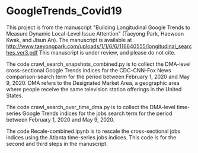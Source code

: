 # GoogleTrends_Covid19

This project is from the manuscript "Building Longitudinal Google Trends to Measure Dynamic Local-Level Issue Attention" (Taeyong Park, Haewoon Kwak, and Jisun An). The manuscript is available at http://www.taeyongpark.com/uploads/1/1/6/6/116640555/longitudinal_searches_ver3.pdf This manuscript is under review, and please do not cite. 

The code crawl_search_snapshots_combined.py is to collect the DMA-level cross-sectional Google Trends indices for the CDC-CNN-Fox News comparison-search term for the period between February 1, 2020 and May 9, 2020. DMA refers to the Designated Market Area, a geographic area where people receive the same television station offerings in the United States.

The code crawl_search_over_time_dma.py is to collect the DMA-level time-series Google Trends indices for the jobs search term for the period between February 1, 2020 and May 9, 2020.

The code Recale-combined.ipynb is to rescale the cross-sectional jobs indices using the Atlanta time-series jobs indices. This code is for the second and third steps in the manuscript.
